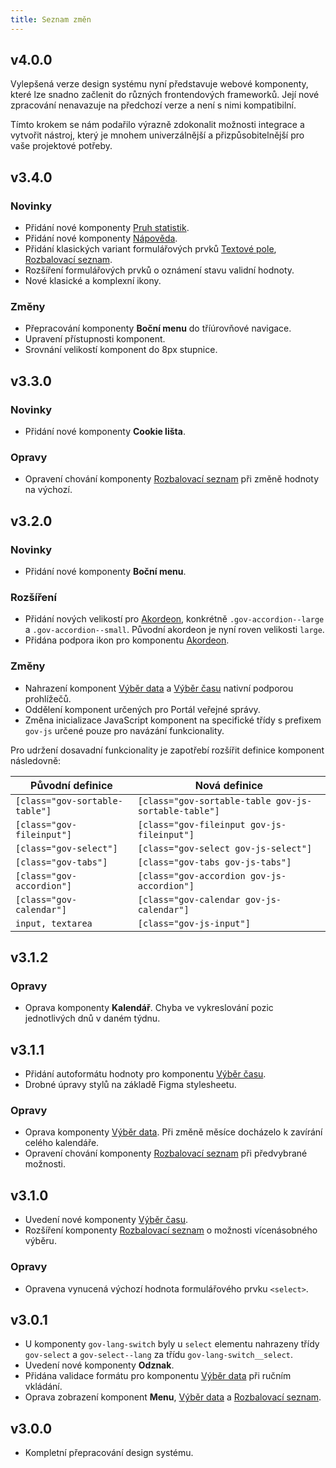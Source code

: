 ```yaml
---
title: Seznam změn
---
```


## v4.0.0

Vylepšená verze design systému nyní představuje webové komponenty, které lze snadno začlenit do různých
frontendových frameworků. Její nové zpracování nenavazuje na předchozí verze a není s nimi kompatibilní. 

Tímto krokem se nám podařilo výrazně zdokonalit možnosti integrace a vytvořit nástroj, který je mnohem univerzálnější a
přizpůsobitelnější pro vaše projektové potřeby.

## v3.4.0

### Novinky

- Přidání nové komponenty [Pruh statistik](/komponenty/pruh-statistik).
- Přidání nové komponenty [Nápověda](/komponenty/napoveda).
- Přidání klasických variant formulářových
  prvků [Textové pole](/komponenty/textove-pole), [Rozbalovací seznam](/komponenty/rozbalovaci-seznam).
- Rozšíření formulářových prvků o oznámení stavu validní hodnoty.
- Nové klasické a komplexní ikony.

### Změny

- Přepracování komponenty **Boční menu** do tříúrovňové navigace.
- Upravení přístupnosti komponent.
- Srovnání velikostí komponent do 8px stupnice.

## v3.3.0

### Novinky

- Přidání nové komponenty **Cookie lišta**.

### Opravy

- Opravení chování komponenty [Rozbalovací seznam](/komponenty/rozbalovaci-seznam) při změně hodnoty na výchozí.

## v3.2.0

### Novinky

- Přidání nové komponenty **Boční menu**.

### Rozšíření

- Přidání nových velikostí pro [Akordeon](/komponenty/akordeon), konkrétně `.gov-accordion--large`
  a `.gov-accordion--small`. Původní akordeon je nyní roven velikosti `large`.
- Přidána podpora ikon pro komponentu [Akordeon](/komponenty/akordeon).

### Změny

- Nahrazení komponent [Výběr data](/komponenty/vyber-data) a [Výběr času](/komponenty/vyber-casu) nativní podporou
  prohlížečů.
- Oddělení komponent určených pro Portál veřejné správy.
- Změna inicializace JavaScript komponent na specifické třídy s prefixem `gov-js` určené pouze pro navázání
  funkcionality.

Pro udržení dosavadní funkcionality je zapotřebí rozšířit definice komponent následovně:

| Původní definice               | Nová definice                                        | 
|--------------------------------|------------------------------------------------------|
| `[class="gov-sortable-table"]` | `[class="gov-sortable-table gov-js-sortable-table"]` | 
| `[class="gov-fileinput"]`      | `[class="gov-fileinput gov-js-fileinput"]`           | 
| `[class="gov-select"]`         | `[class="gov-select gov-js-select"]`                 | 
| `[class="gov-tabs"]`           | `[class="gov-tabs gov-js-tabs"]`                     | 
| `[class="gov-accordion"]`      | `[class="gov-accordion gov-js-accordion"]`           | 
| `[class="gov-calendar"]`       | `[class="gov-calendar gov-js-calendar"]`             | 
| `input, textarea`              | `[class="gov-js-input"]`                             |

## v3.1.2

### Opravy

- Oprava komponenty **Kalendář**. Chyba ve vykreslování pozic jednotlivých dnů v daném týdnu.

## v3.1.1

- Přidání autoformátu hodnoty pro komponentu [Výběr času](/komponenty/vyber-casu).
- Drobné úpravy stylů na základě Figma stylesheetu.

### Opravy

- Oprava komponenty [Výběr data](/komponenty/vyber-data). Při změně měsíce docházelo k zavírání celého kalendáře.
- Opravení chování komponenty [Rozbalovací seznam](/komponenty/rozbalovaci-seznam) při předvybrané možnosti.

## v3.1.0

- Uvedení nové komponenty [Výběr času](/komponenty/vyber-casu).
- Rozšíření komponenty [Rozbalovací seznam](/komponenty/rozbalovaci-seznam) o možnosti vícenásobného výběru.

### Opravy

- Opravena vynucená výchozí hodnota formulářového prvku `<select>`.

## v3.0.1

- U komponenty `gov-lang-switch` byly u `select` elementu nahrazeny třídy `gov-select` a `gov-select--lang` za
  třídu `gov-lang-switch__select`.
- Uvedení nové komponenty **Odznak**.
- Přidána validace formátu pro komponentu [Výběr data](/komponenty/vyber-data) při ručním vkládání.
- Oprava zobrazení komponent **Menu**, [Výběr data](/komponenty/vyber-data)
  a [Rozbalovací seznam](/komponenty/rozbalovaci-seznam).

## v3.0.0

- Kompletní přepracování design systému.

